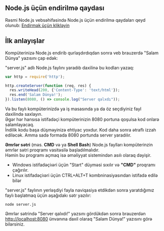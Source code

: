 ## Node.js üçün endirilmə qaydası
Rəsmi Node.js vebsəhifəsində Node.js üçün endirilmə qaydaları qeyd olunub: <a href="https://nodejs.org" target="_blank">Endirmək üçün klikləyin</a>

## İlk anlayışlar
Kompüterinizə Node.js endirib qurlaşdırdıqdan sonra veb brauzerdə "Salam Dünya" yazısını çap edək:

"server.js" adlı Node.js faylını yaradıb daxilinə bu kodları yazaq:

```js
var http = require('http');

http.createServer(function (req, res) {
  res.writeHead(200, {'Content-Type': 'text/html'});
  res.end('Salam Dünya!');
}).listen(8080, () => console.log("Server qalxdı"));
```

Və bu faylı kompüterinizdə ya iş masasında ya da öz seçdiyiniz fayl daxilində saxlayın.  
Əgər hər hansısa istifadəçi kompüterinizin 8080 portuna qoşulsa kod onlarə salamlayacaq.  
İndilik kodu başa düşməyinizə ehtiyac yoxdur. Kod daha sonra ətraflı izzah ediləcək. 
Amma sadə formada 8080 portunda server yaradılır.

<strong>Əmrlər sətri</strong> (məs. <b>CMD</b> və ya <b>Shell Bash</b>)
Node.js faylları kompüterinzin əmrlər sətri proqramı vasitəsilə başladılmalıdır.  
Həmin bu programı açmaq isə əməliyyat sistemindən asılı olaraq dəyişir. 
- Windows istifadəçiıəri üçün "Start" düyməsi sıxılır və <b>"CMD"</b> proqramı çağırılır.
- Linux istifadəçiıəri üçün CTRL+ALT+T kombninasiyasından istifadə edilə bilər

"server.js" faylının yerləşdiyi fayla naviqasiya etdikdən sonra yaratdığımız faylı başlatmaq üçün aşağıdakı sətr yazılır: 

```shell
node server.js
``` 

Əmrlər sətrində "Server qalxdı!" yazsını gördükdən sonra brauzerdən <a href="http://localhost:8080" target="_blank">http://localhost:8080</a> ünvanına daxil olaraq "Salam Dünya!" yazısını görə bilərsiniz.
